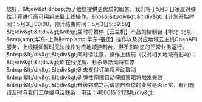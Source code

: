 您好，&amp;lt;div&amp;gt;&amp;nbsp;为了给您提供更优质的服务，我们将于5月3 日凌晨对弹性计算进行高可用组底层上线操作。&amp;nbsp;&amp;lt;/div&amp;gt;&amp;lt;div&amp;gt;【计划开始时间：5月3日00:00，预计结束时间：5月3日5:59:59】&amp;lt;/div&amp;gt;&amp;lt;div&amp;gt;&amp;nbsp;届时将暂停【云主机】产品的控制台【华北-北京&amp;amp;amp;华东-上海&amp;amp;amp;华东-宿迁】操作以及对应地域云主机OpenAPI服务，上线期间暂时无法操作对应地域控制台，但不影响您的正常业务运行。&amp;nbsp;&amp;lt;/div&amp;gt;&amp;lt;div&amp;gt;同时请注意，操作上线前（仅对相关地域有影响）：&amp;lt;/div&amp;gt;&amp;lt;div&amp;gt;Ø  在线促销、秒杀等活动将暂停&amp;nbsp;&amp;lt;/div&amp;gt;&amp;lt;div&amp;gt;Ø  未支付订单将自动取消&amp;nbsp;&amp;lt;/div&amp;gt;&amp;lt;div&amp;gt;Ø  弹性伸缩自动伸缩策略将触发失败&amp;nbsp;&amp;lt;/div&amp;gt;&amp;lt;div&amp;gt;升级完成之后请您自查您的业务是否正常，有问题请及时与我们工单或电话联系，电话：4006151212&amp;lt;/div&amp;gt;